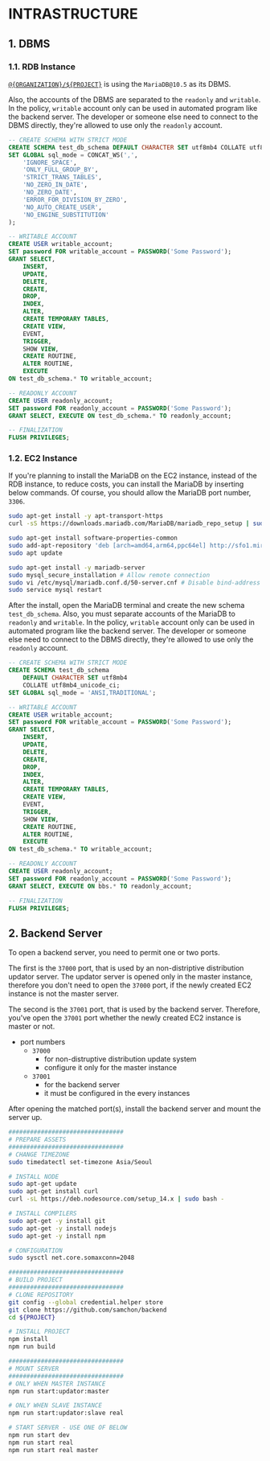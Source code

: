 # INTRASTRUCTURE
## 1. DBMS
### 1.1. RDB Instance
[`@{ORGANIZATION}/${PROJECT}`](https://github.com/samchon/backend) is using the `MariaDB@10.5` as its DBMS.

Also, the accounts of the DBMS are separated to the `readonly` and `writable`. In the policy, `writable` account only can be used in automated program like the backend server. The developer or someone else need to connect to the DBMS directly, they're allowed to use only the `readonly` account.

```sql
-- CREATE SCHEMA WITH STRICT MODE
CREATE SCHEMA test_db_schema DEFAULT CHARACTER SET utf8mb4 COLLATE utf8mb4_unicode_ci;
SET GLOBAL sql_mode = CONCAT_WS(',',
    'IGNORE_SPACE',
    'ONLY_FULL_GROUP_BY',
    'STRICT_TRANS_TABLES',
    'NO_ZERO_IN_DATE',
    'NO_ZERO_DATE',
    'ERROR_FOR_DIVISION_BY_ZERO',
    'NO_AUTO_CREATE_USER',
    'NO_ENGINE_SUBSTITUTION'
);

-- WRITABLE ACCOUNT
CREATE USER writable_account;
SET password FOR writable_account = PASSWORD('Some Password');
GRANT SELECT, 
    INSERT, 
    UPDATE, 
    DELETE, 
    CREATE, 
    DROP, 
    INDEX, 
    ALTER, 
    CREATE TEMPORARY TABLES, 
    CREATE VIEW, 
    EVENT, 
    TRIGGER, 
    SHOW VIEW, 
    CREATE ROUTINE, 
    ALTER ROUTINE, 
    EXECUTE 
ON test_db_schema.* TO writable_account;

-- READONLY ACCOUNT
CREATE USER readonly_account;
SET password FOR readonly_account = PASSWORD('Some Password');
GRANT SELECT, EXECUTE ON test_db_schema.* TO readonly_account;

-- FINALIZATION
FLUSH PRIVILEGES;
```

### 1.2. EC2 Instance
If you're planning to install the MariaDB on the EC2 instance, instead of the RDB instance, to reduce costs, you can install the MariaDB by inserting below commands. Of course, you should allow the MariaDB port number, `3306`.

```bash
sudo apt-get install -y apt-transport-https
curl -sS https://downloads.mariadb.com/MariaDB/mariadb_repo_setup | sudo bash

sudo apt-get install software-properties-common
sudo add-apt-repository 'deb [arch=amd64,arm64,ppc64el] http://sfo1.mirrors.digitalocean.com/mariadb/repo/10.5/ubuntu bionic main'
sudo apt update

sudo apt-get install -y mariadb-server
sudo mysql_secure_installation # Allow remote connection
sudo vi /etc/mysql/mariadb.conf.d/50-server.cnf # Disable bind-address
sudo service mysql restart
```

After the install, open the MariaDB terminal and create the new schema `test_db_schema`. Also, you must separate accounts of the MariaDB to `readonly` and `writable`. In the policy, `writable` account only can be used in automated program like the backend server. The developer or someone else need to connect to the DBMS directly, they're allowed to use only the `readonly` account.

```sql
-- CREATE SCHEMA WITH STRICT MODE
CREATE SCHEMA test_db_schema 
    DEFAULT CHARACTER SET utf8mb4 
    COLLATE utf8mb4_unicode_ci;
SET GLOBAL sql_mode = 'ANSI,TRADITIONAL';

-- WRITABLE ACCOUNT
CREATE USER writable_account;
SET password FOR writable_account = PASSWORD('Some Password');
GRANT SELECT, 
    INSERT, 
    UPDATE, 
    DELETE, 
    CREATE, 
    DROP, 
    INDEX, 
    ALTER, 
    CREATE TEMPORARY TABLES, 
    CREATE VIEW, 
    EVENT, 
    TRIGGER, 
    SHOW VIEW, 
    CREATE ROUTINE, 
    ALTER ROUTINE, 
    EXECUTE 
ON test_db_schema.* TO writable_account;

-- READONLY ACCOUNT
CREATE USER readonly_account;
SET password FOR readonly_account = PASSWORD('Some Password');
GRANT SELECT, EXECUTE ON bbs.* TO readonly_account;

-- FINALIZATION
FLUSH PRIVILEGES;
```




## 2. Backend Server
To open a backend server, you need to permit one or two ports. 

The first is the `37000` port, that is used by an non-distriptive distribution updator server. The updator server is opened only in the master instance, therefore you don't need to open the `37000` port, if the newly created EC2 instance is not the master server.

The second is the `37001` port, that is used by the backend server. Therefore, you've open the `37001` port whether the newly created EC2 instance is master or not.

  - port numbers
    - `37000`
      - for non-distruptive distribution update system
      - configure it only for the master instance
    - `37001`
      - for the backend server
      - it must be configured in the every instances

After opening the matched port(s), install the backend server and mount the server up.

```bash
################################
# PREPARE ASSETS
################################
# CHANGE TIMEZONE
sudo timedatectl set-timezone Asia/Seoul

# INSTALL NODE
sudo apt-get update
sudo apt-get install curl
curl -sL https://deb.nodesource.com/setup_14.x | sudo bash -

# INSTALL COMPILERS
sudo apt-get -y install git
sudo apt-get -y install nodejs
sudo apt-get -y install npm

# CONFIGURATION
sudo sysctl net.core.somaxconn=2048

################################
# BUILD PROJECT
################################
# CLONE REPOSITORY
git config --global credential.helper store
git clone https://github.com/samchon/backend
cd ${PROJECT}

# INSTALL PROJECT
npm install
npm run build

################################
# MOUNT SERVER
################################
# ONLY WHEN MASTER INSTANCE
npm run start:updator:master

# ONLY WHEN SLAVE INSTANCE
npm run start:updator:slave real

# START SERVER - USE ONE OF BELOW
npm run start dev
npm run start real
npm run start real master
```